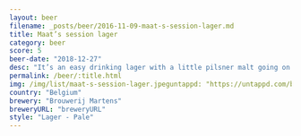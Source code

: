 ```yaml
---
layout: beer
filename: _posts/beer/2016-11-09-maat-s-session-lager.md
title: Maat’s session lager
category: beer
score: 5
beer-date: "2018-12-27"
desc: "It’s an easy drinking lager with a little pilsner malt going on. Would be ok if it wasn’t a mid strength"
permalink: /beer/:title.html
img: /img/list/maat-s-session-lager.jpeguntappd: "https://untappd.com/b/brouwerij-martens-maats-session-lager/2955256"
country: "Belgium"
brewery: "Brouwerij Martens"
breweryURL: "breweryURL"
style: "Lager - Pale"
---
```

